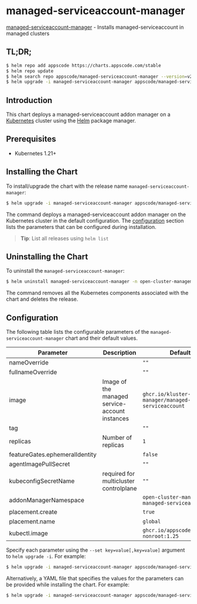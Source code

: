 # managed-serviceaccount-manager

[managed-serviceaccount-manager](https://github.com/kluster-manager/managed-serviceaccount) - Installs managed-serviceaccount in managed clusters

## TL;DR;

```bash
$ helm repo add appscode https://charts.appscode.com/stable
$ helm repo update
$ helm search repo appscode/managed-serviceaccount-manager --version=v2024.7.10
$ helm upgrade -i managed-serviceaccount-manager appscode/managed-serviceaccount-manager -n open-cluster-management-addon --create-namespace --version=v2024.7.10
```

## Introduction

This chart deploys a managed-serviceaccount addon manager on a [Kubernetes](http://kubernetes.io) cluster using the [Helm](https://helm.sh) package manager.

## Prerequisites

- Kubernetes 1.21+

## Installing the Chart

To install/upgrade the chart with the release name `managed-serviceaccount-manager`:

```bash
$ helm upgrade -i managed-serviceaccount-manager appscode/managed-serviceaccount-manager -n open-cluster-management-addon --create-namespace --version=v2024.7.10
```

The command deploys a managed-serviceaccount addon manager on the Kubernetes cluster in the default configuration. The [configuration](#configuration) section lists the parameters that can be configured during installation.

> **Tip**: List all releases using `helm list`

## Uninstalling the Chart

To uninstall the `managed-serviceaccount-manager`:

```bash
$ helm uninstall managed-serviceaccount-manager -n open-cluster-management-addon
```

The command removes all the Kubernetes components associated with the chart and deletes the release.

## Configuration

The following table lists the configurable parameters of the `managed-serviceaccount-manager` chart and their default values.

|           Parameter            |                  Description                   |                           Default                           |
|--------------------------------|------------------------------------------------|-------------------------------------------------------------|
| nameOverride                   |                                                | <code>""</code>                                             |
| fullnameOverride               |                                                | <code>""</code>                                             |
| image                          | Image of the managed service-account instances | <code>ghcr.io/kluster-manager/managed-serviceaccount</code> |
| tag                            |                                                | <code>""</code>                                             |
| replicas                       | Number of replicas                             | <code>1</code>                                              |
| featureGates.ephemeralIdentity |                                                | <code>false</code>                                          |
| agentImagePullSecret           |                                                | <code>""</code>                                             |
| kubeconfigSecretName           | required for multicluster controlplane         | <code>""</code>                                             |
| addonManagerNamespace          |                                                | <code>open-cluster-management-managed-serviceaccount</code> |
| placement.create               |                                                | <code>true</code>                                           |
| placement.name                 |                                                | <code>global</code>                                         |
| kubectl.image                  |                                                | <code>ghcr.io/appscode/kubectl-nonroot:1.25</code>          |


Specify each parameter using the `--set key=value[,key=value]` argument to `helm upgrade -i`. For example:

```bash
$ helm upgrade -i managed-serviceaccount-manager appscode/managed-serviceaccount-manager -n open-cluster-management-addon --create-namespace --version=v2024.7.10 --set image=ghcr.io/kluster-manager/managed-serviceaccount
```

Alternatively, a YAML file that specifies the values for the parameters can be provided while
installing the chart. For example:

```bash
$ helm upgrade -i managed-serviceaccount-manager appscode/managed-serviceaccount-manager -n open-cluster-management-addon --create-namespace --version=v2024.7.10 --values values.yaml
```
